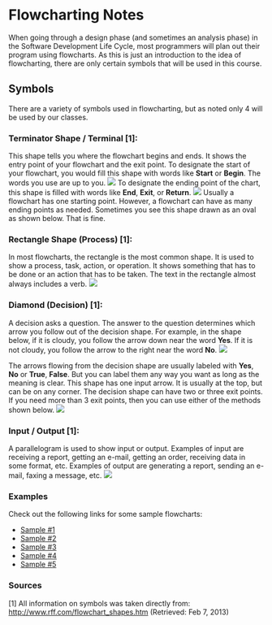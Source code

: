 # Flowcharting Notes
When going through a design phase (and sometimes an analysis phase) in the Software Development Life Cycle, most programmers will plan out their program using flowcharts. As this is just an introduction to the idea of flowcharting, there are only certain symbols that will be used in this course.

## Symbols
There are a variety of symbols used in flowcharting, but as noted only 4 will be used by our classes.

### Terminator Shape / Terminal [1]:
This shape tells you where the flowchart begins and ends. It shows the entry point of your flowchart and the exit point. To designate the start of your flowchart, you would fill this shape with words like **Start** or **Begin**. The words you use are up to you.
![](http://www.rff.com/fcs_start.png])
To designate the ending point of the chart, this shape is filled with words like **End**, **Exit**, or **Return**.
![](http://www.rff.com/fcs_end.png)
Usually a flowchart has one starting point. However, a flowchart can have as many ending points as needed. Sometimes you see this shape drawn as an oval as shown below. That is fine.

### Rectangle Shape (Process) [1]:
In most flowcharts, the rectangle is the most common shape. It is used to show a process, task, action, or operation. It shows something that has to be done or an action that has to be taken. The text in the rectangle almost always includes a verb.
![](http://www.rff.com/fcs_rect_examples.png)

### Diamond (Decision) [1]:
A decision asks a question. The answer to the question determines which arrow you follow out of the decision shape. For example, in the shape below, if it is cloudy, you follow the arrow down near the word **Yes**. If it is not cloudy, you follow the arrow to the right near the word **No**.
![](http://www.rff.com/fcs_cloudy.png)

The arrows flowing from the decision shape are usually labeled with **Yes**, **No** or **True**, **False**. But you can label them any way you want as long as the meaning is clear. This shape has one input arrow. It is usually at the top, but can be on any corner. The decision shape can have two or three exit points. If you need more than 3 exit points, then you can use either of the methods shown below.
![](http://www.rff.com/fcs_multi_decision.png)

### Input / Output [1]:
A parallelogram is used to show input or output. Examples of input are receiving a report, getting an e-mail, getting an order, receiving data in some format, etc. Examples of output are generating a report, sending an e-mail, faxing a message, etc.
![](http://www.rff.com/fcs_parallelograms.png)


### Examples

Check out the following links for some sample flowcharts:
* [Sample #1](http://upload.wikimedia.org/wikipedia/commons/thumb/9/91/LampFlowchart.svg/500px-LampFlowchart.svg.png)
* [Sample #2](http://www.farshadoo.com/p/diagram-ring/images/diagram-sample1.jpg)
* [Sample #3](http://philosophy.hku.hk/think/strategy/flow-eg.gif)
* [Sample #4](http://www.edrawsoft.com/images/examples/Basic-Flowchart-elements.gif)
* [Sample #5](http://www.edrawsoft.com/images/examples/makeflowchart.png)

### Sources
[1] All information on symbols was taken directly from: http://www.rff.com/flowchart_shapes.htm (Retrieved: Feb 7, 2013)
